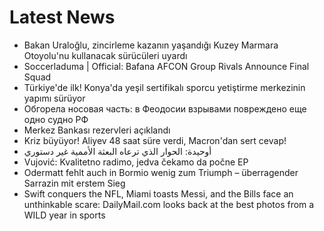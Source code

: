 # Latest News
-  Bakan Uraloğlu, zincirleme kazanın yaşandığı Kuzey Marmara Otoyolu'nu kullanacak sürücüleri uyardı
-  Soccerladuma | Official: Bafana AFCON Group Rivals Announce Final Squad
-  Türkiye'de ilk! Konya'da yeşil sertifikalı sporcu yetiştirme merkezinin yapımı sürüyor
-  Обгорела носовая часть: в Феодосии взрывами повреждено еще одно судно РФ
-  Merkez Bankası rezervleri açıklandı
-  Kriz büyüyor! Aliyev 48 saat süre verdi, Macron'dan sert cevap!
-  أوحيدة: الحوار الذي ترعاه البعثة الأممية غير دستوري
-  Vujović: Kvalitetno radimo, jedva čekamo da počne EP
-  Odermatt fehlt auch in Bormio wenig zum Triumph – überragender Sarrazin mit erstem Sieg
-  Swift conquers the NFL, Miami toasts Messi, and the Bills face an unthinkable scare: DailyMail.com looks back at the best photos from a WILD year in sports
